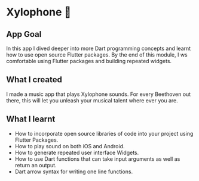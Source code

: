 # Xylophone 🎹

## App Goal

In this app I dived deeper into more Dart programming concepts and learnt how to use open source Flutter packages. By the end of this module, I ws comfortable using Flutter packages and building repeated widgets.


## What I created

I made a music app that plays Xylophone sounds. For every Beethoven out there, this will let you unleash your musical talent where ever you are. 

## What I learnt

- How to incorporate open source libraries of code into your project using Flutter Packages.
- How to play sound on both iOS and Android.
- How to generate repeated user interface Widgets.
- How to use Dart functions that can take input arguments as well as return an output.
- Dart arrow syntax for writing one line functions.
